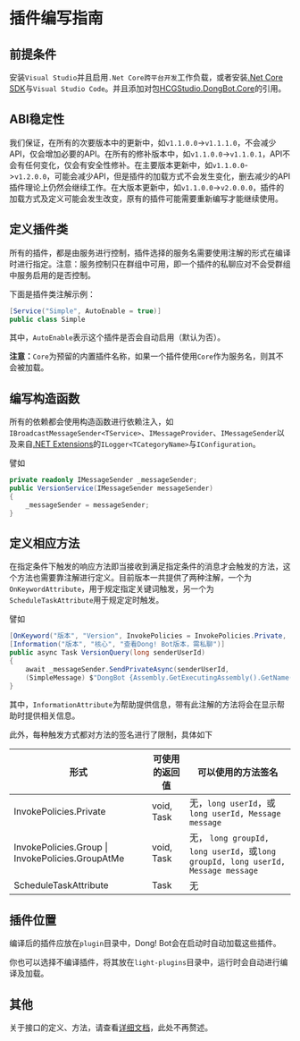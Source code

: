 # 插件编写指南

## 前提条件

安装`Visual Studio`并且启用`.Net Core跨平台开发`工作负载，或者安装[.Net Core SDK](https://dotnet.microsoft.com/download/dotnet-core)与`Visual Studio Code`。并且添加对包[HCGStudio.DongBot.Core](https://www.nuget.org/packages/HCGStudio.DongBot.Core/)的引用。

## ABI稳定性

我们保证，在所有的次要版本中的更新中，如`v1.1.0.0`->`v1.1.1.0`，不会减少API，仅会增加必要的API。在所有的修补版本中，如`v1.1.0.0`->`v1.1.0.1`，API不会有任何变化，仅会有安全性修补。在主要版本更新中，如`v1.1.0.0`->`v1.2.0.0`，可能会减少API，但是插件的加载方式不会发生变化，删去减少的API插件理论上仍然会继续工作。在大版本更新中，如`v1.1.0.0`->`v2.0.0.0`，插件的加载方式及定义可能会发生改变，原有的插件可能需要重新编写才能继续使用。

## 定义插件类

所有的插件，都是由服务进行控制，插件选择的服务名需要使用注解的形式在编译时进行指定。注意：服务控制只在群组中可用，即一个插件的私聊应对不会受群组中服务启用的是否控制。

下面是插件类注解示例：

``` C#
[Service("Simple", AutoEnable = true)]
public class Simple
```

其中，`AutoEnable`表示这个插件是否会自动启用（默认为否）。

**注意：**`Core`为预留的内置插件名称，如果一个插件使用`Core`作为服务名，则其不会被加载。

## 编写构造函数

所有的依赖都会使用构造函数进行依赖注入，如`IBroadcastMessageSender<TService>`、`IMessageProvider`、`IMessageSender`以及来自[.NET Extensions](https://github.com/dotnet/extensions)的`ILogger<TCategoryName>`与`IConfiguration`。

譬如

``` C#
private readonly IMessageSender _messageSender;
public VersionService(IMessageSender messageSender)
{
	_messageSender = messageSender;
}
```

## 定义相应方法

在指定条件下触发的响应方法即当接收到满足指定条件的消息才会触发的方法，这个方法也需要靠注解进行定义。目前版本一共提供了两种注解，一个为`OnKeywordAttribute`，用于规定指定关键词触发，另一个为`ScheduleTaskAttribute`用于规定定时触发。

譬如

``` C#
[OnKeyword("版本", "Version", InvokePolicies = InvokePolicies.Private, KeywordPolicy = KeywordPolicy.Trim)]
[Information("版本", "核心", "查看Dong! Bot版本，需私聊")]
public async Task VersionQuery(long senderUserId)
{
	await _messageSender.SendPrivateAsync(senderUserId,
	(SimpleMessage) $"DongBot {Assembly.GetExecutingAssembly().GetName().Version}");
}
```

其中，`InformationAttribute`为帮助提供信息，带有此注解的方法将会在显示帮助时提供相关信息。

此外，每种触发方式都对方法的签名进行了限制，具体如下

| 形式                                             | 可使用的返回值 | 可以使用的方法签名                                           |
| ------------------------------------------------ | -------------- | ------------------------------------------------------------ |
| InvokePolicies.Private                           | void, Task     | 无，`long userId`，或 `long userId, Message message`         |
| InvokePolicies.Group \| InvokePolicies.GroupAtMe | void, Task     | 无， `long groupId, long userId`，或`long groupId, long userId, Message message` |
| ScheduleTaskAttribute                            | Task           | 无                                                           |

## 插件位置

编译后的插件应放在`plugin`目录中，Dong! Bot会在启动时自动加载这些插件。

你也可以选择不编译插件，将其放在`light-plugins`目录中，运行时会自动进行编译及加载。

## 其他

关于接口的定义、方法，请查看[详细文档](https://hcgstudio.github.io/DongBot/api/HCGStudio.DongBot.Core.Service.html)，此处不再赘述。